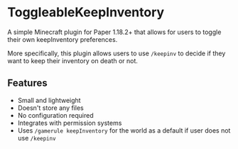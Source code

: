 # ToggleableKeepInventory 

A simple Minecraft plugin for Paper 1.18.2+ that allows for users to toggle their own keepInventory preferences. 

More specifically, this plugin allows users to use `/keepinv` to decide if they want to keep their inventory on death or not.

## Features
- Small and lightweight
- Doesn't store any files
- No configuration required
- Integrates with permission systems
- Uses `/gamerule keepInventory` for the world as a default if user does not use `/keepinv`
